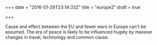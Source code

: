 +++
date = "2016-01-26T23:14:33Z"
title = "europe2"
draft = true

+++

Cause and effect between the EU and fewer wars in Europe can't be assumed. The era of peace is likely to be influenced hugely by massive changes in travel,
technology and common cause.
